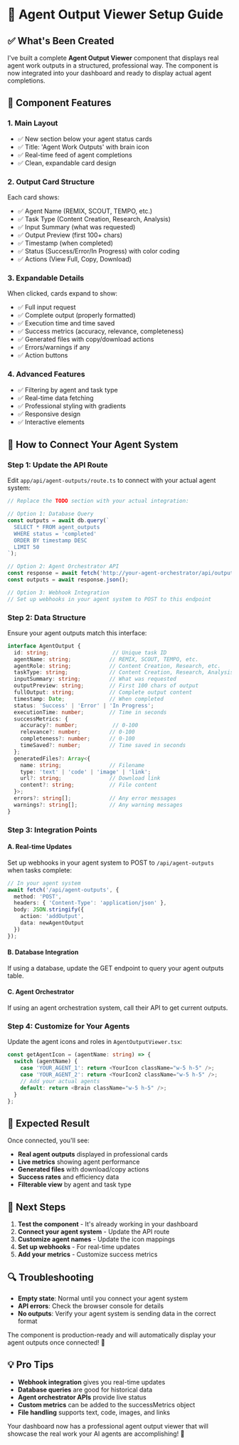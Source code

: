 # 🚀 Agent Output Viewer Setup Guide

## ✅ What's Been Created

I've built a complete **Agent Output Viewer** component that displays real agent work outputs in a structured, professional way. The component is now integrated into your dashboard and ready to display actual agent completions.

## 🎯 Component Features

### 1. **Main Layout**
- ✅ New section below your agent status cards
- ✅ Title: 'Agent Work Outputs' with brain icon
- ✅ Real-time feed of agent completions
- ✅ Clean, expandable card design

### 2. **Output Card Structure**
Each card shows:
- ✅ Agent Name (REMIX, SCOUT, TEMPO, etc.)
- ✅ Task Type (Content Creation, Research, Analysis)
- ✅ Input Summary (what was requested)
- ✅ Output Preview (first 100+ chars)
- ✅ Timestamp (when completed)
- ✅ Status (Success/Error/In Progress) with color coding
- ✅ Actions (View Full, Copy, Download)

### 3. **Expandable Details**
When clicked, cards expand to show:
- ✅ Full input request
- ✅ Complete output (properly formatted)
- ✅ Execution time and time saved
- ✅ Success metrics (accuracy, relevance, completeness)
- ✅ Generated files with copy/download actions
- ✅ Errors/warnings if any
- ✅ Action buttons

### 4. **Advanced Features**
- ✅ Filtering by agent and task type
- ✅ Real-time data fetching
- ✅ Professional styling with gradients
- ✅ Responsive design
- ✅ Interactive elements

## 🔧 How to Connect Your Agent System

### Step 1: Update the API Route
Edit `app/api/agent-outputs/route.ts` to connect with your actual agent system:

```typescript
// Replace the TODO section with your actual integration:

// Option 1: Database Query
const outputs = await db.query(`
  SELECT * FROM agent_outputs 
  WHERE status = 'completed' 
  ORDER BY timestamp DESC 
  LIMIT 50
`);

// Option 2: Agent Orchestrator API
const response = await fetch('http://your-agent-orchestrator/api/outputs');
const outputs = await response.json();

// Option 3: Webhook Integration
// Set up webhooks in your agent system to POST to this endpoint
```

### Step 2: Data Structure
Ensure your agent outputs match this interface:

```typescript
interface AgentOutput {
  id: string;                    // Unique task ID
  agentName: string;            // REMIX, SCOUT, TEMPO, etc.
  agentRole: string;            // Content Creation, Research, etc.
  taskType: string;             // Content Creation, Research, Analysis, etc.
  inputSummary: string;         // What was requested
  outputPreview: string;        // First 100 chars of output
  fullOutput: string;           // Complete output content
  timestamp: Date;              // When completed
  status: 'Success' | 'Error' | 'In Progress';
  executionTime: number;        // Time in seconds
  successMetrics: {
    accuracy?: number;           // 0-100
    relevance?: number;         // 0-100
    completeness?: number;      // 0-100
    timeSaved?: number;         // Time saved in seconds
  };
  generatedFiles?: Array<{
    name: string;               // Filename
    type: 'text' | 'code' | 'image' | 'link';
    url?: string;               // Download link
    content?: string;           // File content
  }>;
  errors?: string[];            // Any error messages
  warnings?: string[];          // Any warning messages
}
```

### Step 3: Integration Points

#### A. **Real-time Updates**
Set up webhooks in your agent system to POST to `/api/agent-outputs` when tasks complete:

```typescript
// In your agent system
await fetch('/api/agent-outputs', {
  method: 'POST',
  headers: { 'Content-Type': 'application/json' },
  body: JSON.stringify({
    action: 'addOutput',
    data: newAgentOutput
  })
});
```

#### B. **Database Integration**
If using a database, update the GET endpoint to query your agent outputs table.

#### C. **Agent Orchestrator**
If using an agent orchestration system, call their API to get current outputs.

### Step 4: Customize for Your Agents

Update the agent icons and roles in `AgentOutputViewer.tsx`:

```typescript
const getAgentIcon = (agentName: string) => {
  switch (agentName) {
    case 'YOUR_AGENT_1': return <YourIcon className="w-5 h-5" />;
    case 'YOUR_AGENT_2': return <YourIcon2 className="w-5 h-5" />;
    // Add your actual agents
    default: return <Brain className="w-5 h-5" />;
  }
};
```

## 🎯 Expected Result

Once connected, you'll see:
- **Real agent outputs** displayed in professional cards
- **Live metrics** showing agent performance
- **Generated files** with download/copy actions
- **Success rates** and efficiency data
- **Filterable view** by agent and task type

## 🚀 Next Steps

1. **Test the component** - It's already working in your dashboard
2. **Connect your agent system** - Update the API route
3. **Customize agent names** - Update the icon mappings
4. **Set up webhooks** - For real-time updates
5. **Add your metrics** - Customize success metrics

## 🔍 Troubleshooting

- **Empty state**: Normal until you connect your agent system
- **API errors**: Check the browser console for details
- **No outputs**: Verify your agent system is sending data in the correct format

The component is production-ready and will automatically display your agent outputs once connected! 🎉

## 💡 Pro Tips

- **Webhook integration** gives you real-time updates
- **Database queries** are good for historical data
- **Agent orchestrator APIs** provide live status
- **Custom metrics** can be added to the successMetrics object
- **File handling** supports text, code, images, and links

Your dashboard now has a professional agent output viewer that will showcase the real work your AI agents are accomplishing! 🚀
